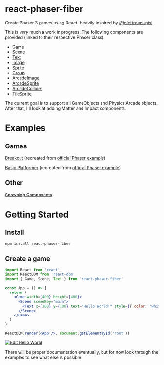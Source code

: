 # react-phaser-fiber

Create Phaser 3 games using React. Heavily inspired by [@inlet/react-pixi](https://github.com/inlet/react-pixi).

This is _very_ much a work in progress. The following components are provided (linked to their respective Phaser class):

- [Game](https://photonstorm.github.io/phaser3-docs/Phaser.Game.html)
- [Scene](https://photonstorm.github.io/phaser3-docs/Phaser.Scene.html)
- [Text](https://photonstorm.github.io/phaser3-docs/Phaser.GameObjects.Text.html)
- [Image](https://photonstorm.github.io/phaser3-docs/Phaser.GameObjects.Image.html)
- [Sprite](https://photonstorm.github.io/phaser3-docs/Phaser.GameObjects.Sprite.html)
- [Group](https://photonstorm.github.io/phaser3-docs/Phaser.GameObjects.Group.html)
- [ArcadeImage](https://photonstorm.github.io/phaser3-docs/Phaser.Physics.Arcade.Image.html)
- [ArcadeSprite](https://photonstorm.github.io/phaser3-docs/Phaser.Physics.Arcade.Sprite.html)
- [ArcadeCollider](https://photonstorm.github.io/phaser3-docs/Phaser.Physics.Arcade.Collider.html)
- [TileSprite](https://photonstorm.github.io/phaser3-docs/Phaser.GameObjects.TileSprite.html)

The current goal is to support all GameObjects and Physics.Arcade objects. After that, I'll look at adding Matter and Impact components.

# Examples

## Games

[Breakout](https://codesandbox.io/s/github/mattjennings/react-phaser-fiber/tree/master/examples/breakout) (recreated from [official Phaser example](https://labs.phaser.io/edit.html?src=src\games\breakout\breakout.js))

[Basic Platformer](https://codesandbox.io/s/github/mattjennings/react-phaser-fiber/tree/master/examples/basic-platformer) (recreated from [official Phaser example](https://labs.phaser.io/edit.html?src=src/physics/arcade/basic%20platform.js&v=3.22.0))

## Other

[Spawning Components](https://codesandbox.io/s/github/mattjennings/react-phaser-fiber/tree/master/examples/spawner)

# Getting Started

## Install

```cli
npm install react-phaser-fiber
```

## Create a game

```jsx
import React from 'react'
import ReactDOM from 'react-dom'
import { Game, Scene, Text } from 'react-phaser-fiber'

const App = () => {
  return (
    <Game width={400} height={400}>
      <Scene sceneKey="main">
        <Text x={100} y={100} text="Hello World!" style={{ color: 'white' }} />
      </Scene>
    </Game>
  )
}

ReactDOM.render(<App />, document.getElementById('root'))
```

[![Edit Hello World](https://codesandbox.io/static/img/play-codesandbox.svg)](https://codesandbox.io/s/github/mattjennings/react-phaser-fiber/tree/master/examples/hello-world)

There will be proper documentation eventually, but for now look through the examples to see what else is possible.
